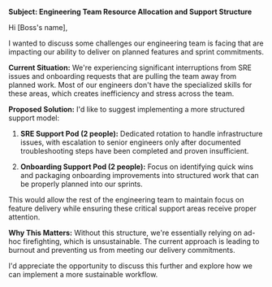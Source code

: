 **Subject: Engineering Team Resource Allocation and Support Structure**

Hi [Boss's name],

I wanted to discuss some challenges our engineering team is facing that are impacting our ability to deliver on planned features and sprint commitments.

**Current Situation:**
We're experiencing significant interruptions from SRE issues and onboarding requests that are pulling the team away from planned work. Most of our engineers don't have the specialized skills for these areas, which creates inefficiency and stress across the team.

**Proposed Solution:**
I'd like to suggest implementing a more structured support model:

1. **SRE Support Pod (2 people):** Dedicated rotation to handle infrastructure issues, with escalation to senior engineers only after documented troubleshooting steps have been completed and proven insufficient.

2. **Onboarding Support Pod (2 people):** Focus on identifying quick wins and packaging onboarding improvements into structured work that can be properly planned into our sprints.

This would allow the rest of the engineering team to maintain focus on feature delivery while ensuring these critical support areas receive proper attention.

**Why This Matters:**
Without this structure, we're essentially relying on ad-hoc firefighting, which is unsustainable. The current approach is leading to burnout and preventing us from meeting our delivery commitments.

I'd appreciate the opportunity to discuss this further and explore how we can implement a more sustainable workflow.

